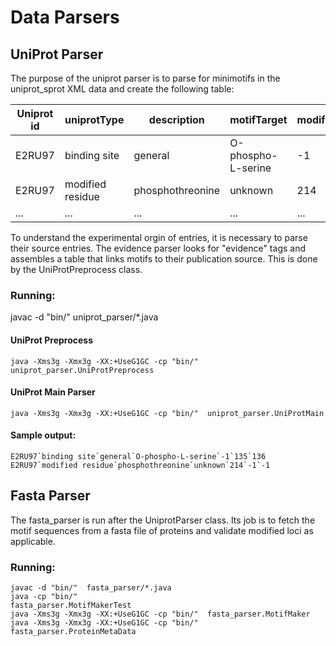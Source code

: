 # Data Parsers

## UniProt Parser
The purpose of the uniprot parser is to parse for minimotifs in the 
uniprot_sprot XML data and create the following table:


| Uniprot id  | uniprotType          | description      | motifTarget        | modifiedPosition   | startPosition | endPosition | 
| ----------- | -------------------- | ---------------- | -----------------  | ------------------ | ------------- | ----------- |
| E2RU97      |binding site          | general          | O-phospho-L-serine | -1                 | 135           | 136         |
| E2RU97      |modified residue      | phosphothreonine | unknown            | 214                | -1            | -1          |
| ...         | ...                  | ...              | ...                | ...                | ...           | ...         |


To understand the experimental orgin of entries, it is necessary to parse
their source entries. The evidence parser looks for "evidence" tags and
assembles a table that links motifs to their publication source. This is 
done by the UniProtPreprocess class.

### Running:
javac -d "bin/"  uniprot_parser/*.java

#### UniProt Preprocess
`java -Xms3g -Xmx3g -XX:+UseG1GC -cp "bin/"  uniprot_parser.UniProtPreprocess`

#### UniProt Main Parser
`java -Xms3g -Xmx3g -XX:+UseG1GC -cp "bin/"  uniprot_parser.UniProtMain`


#### Sample output:
```
E2RU97`binding site`general`O-phospho-L-serine`-1`135`136
E2RU97`modified residue`phosphothreonine`unknown`214`-1`-1
```

## Fasta Parser
The fasta_parser is run after the UniprotParser class. Its job is to fetch 
the motif sequences from a fasta file of proteins and validate modified
loci as applicable.

### Running:
```
javac -d "bin/"  fasta_parser/*.java
java -cp "bin/"                             fasta_parser.MotifMakerTest
java -Xms3g -Xmx3g -XX:+UseG1GC -cp "bin/"  fasta_parser.MotifMaker
java -Xms3g -Xmx3g -XX:+UseG1GC -cp "bin/"  fasta_parser.ProteinMetaData
```
